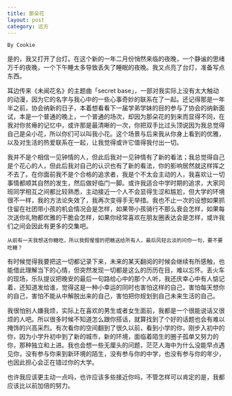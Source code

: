 ```yaml
---
title: 那朵花
layout: post
category: 远方
---
```


`By Cookie`

是的，我又打开了台灯。在这个新的一年二月份悄然来临的夜晚，一个静谧的思绪万千的夜晚，一个下午睡太多导致丢失了睡眠的夜晚。我又点亮了台灯，准备写点东西。

耳边传来《未闻花名》的主题曲「secret base」，一部对我实际上没有太大触动的动漫，因为它的名字与我心中的一些心事奇妙的联系在了一起。还记得那是一年半之前，协会纳新的日子，本着想看看下一届学弟学妹的目的参与了协会的纳新面试，本是一个普通的晚上，一个普通的场次，却因为那朵花的到来而显得不同，在我对你贫瘠的记忆中，或许那是最清晰的一次，你把双手比过头顶说因为我总觉得自己是朵小花，所以你们可以叫我小花。这个场景与后来我从你身上看到的优雅，以及对生活的热爱联系在一起，让我觉得或许它值得我付出一切。

我并不是个相信一见钟情的人，但此后我对一见钟情有了新的看法；我总觉得自己是个花心的人，但此后我对自己的认识也有了新的看法，你的影响居然就这样挥之不去了。在你面前我不是个合格的追求者，我是个不太会主动的人，我喜欢让一切事情都顺其自然的发生，然后做好临门一脚。或许我适合中学时期的追求，大家同班同学相互之间都比较熟悉，主动接近一个人不会显得生涩和尴尬，但大学的环境很不一样，我的方法论失效了，我再次变得手无举措。我也不止一次的设想如果抓住留在社团带小孩的机会情况会是怎样，如果带小孩骑行不那么衰会怎样，如果每次送你礼物都优雅的干脆会怎样，如果你经常喜欢在朋友圈表达会是怎样，或许我们之间会因此有更多的交集吧。

	从前有一天我想送你糖吃，所以我假惺惺的把糖送给所有人，最后风轻云淡的问你一句，要不要吃糖？
	
有时候觉得我要把这一切都记录下来，未来的某天翻阅的时候会继续有所感触，也能借此理解当下的心情，但突然发现一切都是这么的历历在目，难以忘怀。丢火车的现场，乐队提议把晚安的最后一句路给心中的那个人听，我还庆幸心中有人惦记着，还知道发给谁，觉得这是一种小幸运的同时也害怕这样的自己，害怕每天想你的自己，害怕不能从中解脱出来的自己，害怕把你规划到自己未来生活的自己。

我很怕别人嫌我烦，实际上在喜欢的男生或者女生面前，我都是一个很能说话又很烦的人吧。所以很多时候不知道怎么跟你搭话，就算找到了个好的话题也会有难以掩饰的兴高采烈。有次看你的空间翻到了很久以前，看到小学的你，刚步入初中的你，因为小学升初中到了新的城市，新的环境，面临着陌生的圈子孤单又努力的你，那种独立和上进。我也会想一些无厘头的问题，茫茫人海中为什么没能早点遇见你，没有参与你来到新环境的陌生，没有参与你的中学，也没有参与你的年少，也因此担心会正在错过你的大学。

也许我应该更主动一点吗，也许应该多些接近你吗，不管怎样可以肯定的是，我都应该比以前加倍的努力。

